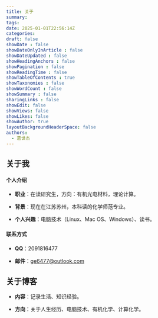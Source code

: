 ```yaml
---
title: 关于
summary: 
tags:
date: 2025-01-01T22:56:14Z
categories:
draft: false
showDate : false
showDateOnlyInArticle : false
showDateUpdated : false
showHeadingAnchors : false
showPagination : false
showReadingTime : false
showTableOfContents : true
showTaxonomies : false 
showWordCount : false
showSummary : false
sharingLinks : false
showEdit: false
showViews: false
showLikes: false
showAuthor: true
layoutBackgroundHeaderSpace: false
authors:
  - 葛世杰
---
```




## **关于我**

#### 个人介绍

- **职业**：在读研究生，方向：有机光电材料，理论计算。
    
- **背景**：现在在江苏苏州，本科读的化学师范专业。
    
- **个人兴趣**：电脑技术（Linux、Mac OS、Windows）、读书。
    

#### 联系方式

- **QQ**：2091816477
    
- **邮件**：ge6477@outlook.com
    

## **关于博客**

- **内容**：记录生活、知识经验。
    
- **方向**：关于人生经历、电脑技术、有机化学、计算化学。
